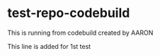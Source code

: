 # test-repo-codebuild
This is running from codebuild created by AARON

This line is added for 1st test
